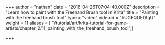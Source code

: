 +++
author = "nathan"
date = "2016-04-26T07:04:40.000Z"
description = "Learn how to paint with the Freehand Brush tool in Krita"
title = "Painting with the freehand brush tool"
type = "video"
videoid = "hUGEQOEDfqU"
weight = 11
aliases = [ "/tutorial/art/krita-tutorial-for-game-artists/chapter_2/11_painting_with_the_freehand_brush_tool",]

+++